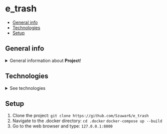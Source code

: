 # e_trash
* [General info](#general-info)
* [Technologies](#technologies)
* [Setup](#setup)

## General info
<details>
<summary>General information about <b>Project</b>!</summary>
This is an application where you can manage and make some garbage orders for different companies. This application has two modules and distinguished roles for different types of users. One for customers and one for recycling companies which can review all currently received orders.
</details>

## Technologies
<details>
<summary>See technologies</summary>
<ul>
<li>Django</li>
<li>ORM</li>
<li>Class Based Views</li>
<li>HTML5 & CSS3</li>
<li>Forms Crispy</li>
</ul>
</details>

## Setup
1. Clone the project:
```git clone https://github.com/Szuwar6/e_trash```
2. Navigate to the .docker directory:
```cd .docker```
```docker-compose up --build```
3. Go to the web browser and type:
```127.0.0.1:8000```
